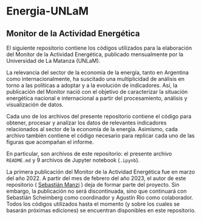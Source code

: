 # Energia-UNLaM

## Monitor de la Actividad Energética

El siguiente repositorio contiene los códigos utilizados para la elaboración del Monitor de la Actividad Energética, publicado mensualmente por la Universidad de La Matanza (UNLaM).

La relevancia del sector de la economía de la energía, tanto en Argentina como internacionalmente, ha suscitado una multiplicidad de análisis en torno a las políticas a adoptar y a la evolución de indicadores. Así, la publicación del Monitor nació con el objetivo de caracterizar la situación energética nacional e internacional a partir del procesamiento, análisis y visualización de datos. 

Cada uno de los archivos del presente repositorio contiene el código para obtener, procesar y analizar los datos de relevantes indicadores relacionados al sector de la economía de la energía. Asimismo, cada archivo también contiene el código necesario para replicar cada uno de las figuras que acompañan el informe.

En particular, son archivos de este repositorio: el presente archivo `README.md` y 9 archivos de Jupyter notebook (`.ipynb`).

La primera publicación del Monitor de la Actividad Energética fue en marzo del año 2022. A partir del mes de febrero del año 2023, el autor de este repositorio ( [Sebastián Manzi](https://www.linkedin.com/in/manzisebastian/) ) deja de formar parte del proyecto. Sin embargo, la publicación no será discontinuada, sino que continuará con Sebastián Scheimberg como coordinador y Agustín Rio como colaborador. Todos los códigos utilizados hasta el momento (y sobre los cuales se basarán próximas ediciones) se encuentran disponibles en este repositorio.
